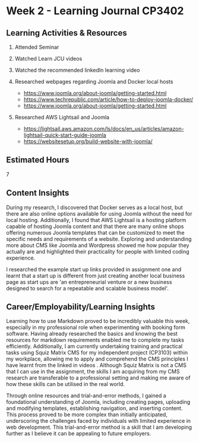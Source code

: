 # Week 2 - Learning Journal CP3402

## Learning Activities & Resources


1. Attended Seminar
2. Watched Learn JCU videos
3. Watched the recommended linkedIn learning video
   
4. Researched webpages regarding Joomla and Docker local hosts
   * https://www.joomla.org/about-joomla/getting-started.html
   * https://www.techrepublic.com/article/how-to-deploy-joomla-docker/
   * https://www.joomla.org/about-joomla/getting-started.html

5. Researched AWS Lightsail and Joomla 
   * https://lightsail.aws.amazon.com/ls/docs/en_us/articles/amazon-lightsail-quick-start-guide-joomla
   * https://websitesetup.org/build-website-with-joomla/ 


## Estimated Hours

7

## Content Insights

During my research, I discovered that Docker serves as a local host, but there are also online options available for using Joomla without the need for local hosting. Additionally, I found that AWS Lightsail is a hosting platform capable of hosting Joomla content and that there are many online shops offering numerous Joomla templates that can be customized to meet the specific needs and requirements of a website. Exploring and understanding more about CMS like Joomla and Wordpress showed me how popular they actually are and highlighted their practicality for people with limited coding experience.

I researched the example start up links provided in assignment one and learnt that a start up is different from just creating another local business page as start ups are 'an entrepreneurial venture or a new business designed to search for a repeatable and scalable business model'.  

## Career/Employability/Learning Insights

Learning how to use Markdown proved to be incredibly valuable this week, especially in my professional role when experimenting with booking form software. Having already researched the basics and knowing the best resources for markdown requirements enabled me to complete my tasks efficiently. Additionally, I am currently undertaking training and practical tasks using Squiz Matrix CMS for my independent project (CP3103) within my workplace, allowing me to apply and comprehend the CMS principles I have learnt from the linked in videos . Although Squiz Matrix is not a CMS that I can use in the assignment, the skills I am acquiring from my CMS research are transferable to a professional setting and making me aware of how these skills can be utilised in the real world. 

Through online resources and trial-and-error methods, I gained a foundational understanding of Joomla, including creating pages, uploading and modifying templates, establishing navigation, and inserting content. This process proved to be more complex than initially anticipated, underscoring the challenges faced by individuals with limited experience in web development. This trial-and-error method is a skill that I am developing further as I believe it can be appealing to future employers. 
